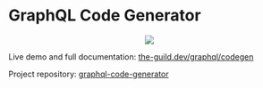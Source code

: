 # GraphQL Code Generator

<p align="center">
    <img src="https://github.com/dotansimha/graphql-code-generator/blob/master/logo.png?raw=true" />
</p>

Live demo and full documentation:
[the-guild.dev/graphql/codegen](https://the-guild.dev/graphql/codegen)

Project repository: [graphql-code-generator](https://github.com/dotansimha/graphql-code-generator)
